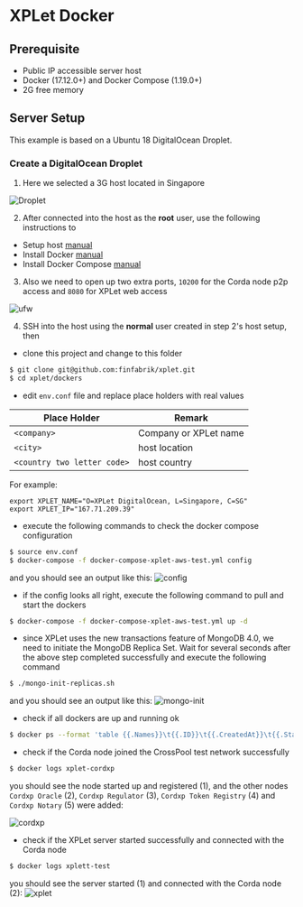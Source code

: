 # XPLet Docker

Prerequisite
---

- Public IP accessible server host
- Docker (17.12.0+)  and Docker Compose (1.19.0+)
- 2G free memory

Server Setup
---

This example is based on a Ubuntu 18 DigitalOcean Droplet.

### Create a DigitalOcean Droplet

1. Here we selected a 3G host located in Singapore
 
![Droplet](./media/digitalocean.png)

2. After connected into the host as the **root** user, use the following instructions to

- Setup host [manual](https://www.digitalocean.com/community/tutorials/initial-server-setup-with-ubuntu-18-04)
- Install Docker [manual](https://www.digitalocean.com/community/tutorials/how-to-install-and-use-docker-on-ubuntu-18-04)
- Install Docker Compose [manual](https://www.digitalocean.com/community/tutorials/how-to-install-docker-compose-on-ubuntu-18-04)

3. Also we need to open up two extra ports, `10200` for the Corda node p2p access and `8080` for XPLet web access

![ufw](./media/ufw.png)

4. SSH into the host using the **normal** user created in step 2's host setup, then

- clone this project and change to this folder
```bash
$ git clone git@github.com:finfabrik/xplet.git
$ cd xplet/dockers
```

- edit `env.conf` file and replace place holders with real values

| Place Holder | Remark |
| ------------ | ------ |
| `<company>` | Company or XPLet name |
| `<city>` | host location |
| `<country two letter code>` | host country |

For example:
```text
export XPLET_NAME="O=XPLet DigitalOcean, L=Singapore, C=SG"
export XPLET_IP="167.71.209.39"
```

- execute the following commands to check the docker compose configuration

```bash
$ source env.conf
$ docker-compose -f docker-compose-xplet-aws-test.yml config
```

and you should see an output like this:
![config](./media/docker-config.png)

- if the config looks all right, execute the following command to pull and start the dockers

```bash
$ docker-compose -f docker-compose-xplet-aws-test.yml up -d
```

- since XPLet uses the new transactions feature of MongoDB 4.0, we need to initiate the MongoDB Replica Set. Wait for several seconds after the above step completed successfully and execute the following command

```bash
$ ./mongo-init-replicas.sh
``` 

and you should see an output like this:
![mongo-init](./media/mongo-init.png)

- check if all dockers are up and running ok

```bash
$ docker ps --format 'table {{.Names}}\t{{.ID}}\t{{.CreatedAt}}\t{{.Status}}\t{{.Ports}}'
```

- check if the Corda node joined the CrossPool test network successfully

```bash
$ docker logs xplet-cordxp
```

you should see the node started up and registered (1), and the other nodes `Cordxp Oracle` (2), `Cordxp Regulator` (3), `Cordxp Token Registry` (4) and `Cordxp Notary` (5) were added:

![cordxp](./media/cordxp.png)

- check if the XPLet server started successfully and connected with the Corda node

```bash
$ docker logs xplett-test
```

you should see the server started (1) and connected with the Corda node (2):
![xplet](./media/xplet.png)